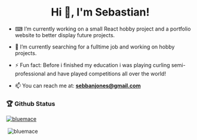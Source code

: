 <h1 align="center">Hi 👋, I'm Sebastian!</h1>


- ⌨ I’m currently working on a small React hobby project and a portfolio website to better display future projects. 

- 🌱 I’m currently searching for a fulltime job and working on hobby projects.
- ⚡ Fun fact: Before i finished my education i was playing curling semi-professional and have played competitions all over the world!
- 📫 You can reach me at: **sebbanjones@gmail.com**


<h3>🏆 Github Status </h3>
<p align="left"> <a href="https://github.com/ryo-ma/github-profile-trophy"><img src="https://github-profile-trophy.vercel.app/?username=bluemace" alt="bluemace" /></a> </p>


<p>&nbsp;<img align="center" src="https://github-readme-stats.vercel.app/api?username=bluemace&show_icons=true&locale=en" alt="bluemace" /></p>
